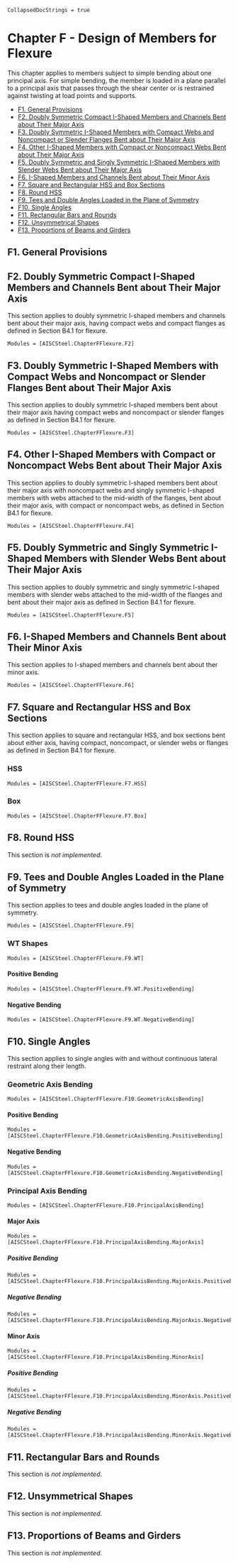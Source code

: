 ```@meta
CollapsedDocStrings = true
```

# Chapter F - Design of Members for Flexure

This chapter applies to members subject to simple bending about one principal axis. For
simple bending, the member is loaded in a plane parallel to a principal axis that passes
through the shear center or is restrained against twisting at load points and supports.

- [F1. General Provisions](@ref)
- [F2. Doubly Symmetric Compact I-Shaped Members and Channels Bent about Their Major Axis](@ref)
- [F3. Doubly Symmetric I-Shaped Members with Compact Webs and Noncompact or Slender Flanges Bent about Their Major Axis](@ref)
- [F4. Other I-Shaped Members with Compact or Noncompact Webs Bent about Their Major Axis](@ref)
- [F5. Doubly Symmetric and Singly Symmetric I-Shaped Members with Slender Webs Bent about Their Major Axis](@ref)
- [F6. I-Shaped Members and Channels Bent about Their Minor Axis](@ref)
- [F7. Square and Rectangular HSS and Box Sections](@ref)
- [F8. Round HSS](@ref)
- [F9. Tees and Double Angles Loaded in the Plane of Symmetry](@ref)
- [F10. Single Angles](@ref)
- [F11. Rectangular Bars and Rounds](@ref)
- [F12. Unsymmetrical Shapes](@ref)
- [F13. Proportions of Beams and Girders](@ref)

## F1. General Provisions

## F2. Doubly Symmetric Compact I-Shaped Members and Channels Bent about Their Major Axis

This section applies to doubly symmetric I-shaped members and channels bent about
their major axis, having compact webs and compact flanges as defined in Section
B4.1 for flexure.

```@autodocs
Modules = [AISCSteel.ChapterFFlexure.F2]
```

## F3. Doubly Symmetric I-Shaped Members with Compact Webs and Noncompact or Slender Flanges Bent about Their Major Axis

This section applies to doubly symmetric I-shaped members bent about their major
axis having compact webs and noncompact or slender flanges as defined in Section
B4.1 for flexure.

```@autodocs
Modules = [AISCSteel.ChapterFFlexure.F3]
```

## F4. Other I-Shaped Members with Compact or Noncompact Webs Bent about Their Major Axis

This section applies to doubly symmetric I-shaped members bent about their major
axis with noncompact webs and singly symmetric I-shaped members with webs
attached to the mid-width of the flanges, bent about their major axis, with compact
or noncompact webs, as defined in Section B4.1 for flexure.

```@autodocs
Modules = [AISCSteel.ChapterFFlexure.F4]
```

## F5. Doubly Symmetric and Singly Symmetric I-Shaped Members with Slender Webs Bent about Their Major Axis

This section applies to doubly symmetric and singly symmetric I-shaped members
with slender webs attached to the mid-width of the flanges and bent about their major
axis as defined in Section B4.1 for flexure.

```@autodocs
Modules = [AISCSteel.ChapterFFlexure.F5]
```

## F6. I-Shaped Members and Channels Bent about Their Minor Axis

This section applies to I-shaped members and channels bent about ther minor axis.

```@autodocs
Modules = [AISCSteel.ChapterFFlexure.F6]
```

## F7. Square and Rectangular HSS and Box Sections

This section applies to square and rectangular HSS, and box sections bent about
either axis, having compact, noncompact, or slender webs or flanges as defined in Section
B4.1 for flexure.


### HSS

```@autodocs
Modules = [AISCSteel.ChapterFFlexure.F7.HSS]
```

### Box

```@autodocs
Modules = [AISCSteel.ChapterFFlexure.F7.Box]
```

## F8. Round HSS

This section is *not implemented*.

## F9. Tees and Double Angles Loaded in the Plane of Symmetry

This section applies to tees and double angles loaded in the plane of symmetry.

```@autodocs
Modules = [AISCSteel.ChapterFFlexure.F9]
```

### WT Shapes

```@autodocs
Modules = [AISCSteel.ChapterFFlexure.F9.WT]
```

#### Positive Bending

```@autodocs
Modules = [AISCSteel.ChapterFFlexure.F9.WT.PositiveBending]
```

#### Negative Bending

```@autodocs
Modules = [AISCSteel.ChapterFFlexure.F9.WT.NegativeBending]
```

## F10. Single Angles

This section applies to single angles with and without continuous lateral restraint along their length.

### Geometric Axis Bending

```@autodocs
Modules = [AISCSteel.ChapterFFlexure.F10.GeometricAxisBending]
```

#### Positive Bending

```@autodocs
Modules = [AISCSteel.ChapterFFlexure.F10.GeometricAxisBending.PositiveBending]
```

#### Negative Bending

```@autodocs
Modules = [AISCSteel.ChapterFFlexure.F10.GeometricAxisBending.NegativeBending]
```

### Principal Axis Bending

```@autodocs
Modules = [AISCSteel.ChapterFFlexure.F10.PrincipalAxisBending]
```

#### Major Axis

```@autodocs
Modules = [AISCSteel.ChapterFFlexure.F10.PrincipalAxisBending.MajorAxis]
```

##### Positive Bending

```@autodocs
Modules = [AISCSteel.ChapterFFlexure.F10.PrincipalAxisBending.MajorAxis.PositiveBending]
```

##### Negative Bending

```@autodocs
Modules = [AISCSteel.ChapterFFlexure.F10.PrincipalAxisBending.MajorAxis.NegativeBending]
```

#### Minor Axis

```@autodocs
Modules = [AISCSteel.ChapterFFlexure.F10.PrincipalAxisBending.MinorAxis]
```

##### Positive Bending

```@autodocs
Modules = [AISCSteel.ChapterFFlexure.F10.PrincipalAxisBending.MinorAxis.PositiveBending]
```

##### Negative Bending

```@autodocs
Modules = [AISCSteel.ChapterFFlexure.F10.PrincipalAxisBending.MinorAxis.NegativeBending]
```

## F11. Rectangular Bars and Rounds

This section is *not implemented*.

## F12. Unsymmetrical Shapes

This section is *not implemented*.

## F13. Proportions of Beams and Girders

This section is *not implemented*.
